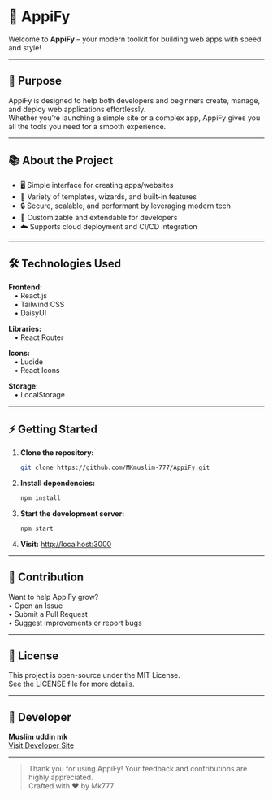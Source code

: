 # 🚀 AppiFy

Welcome to **AppiFy** – your modern toolkit for building web apps with speed and style!

---

## 🎯 Purpose

AppiFy is designed to help both developers and beginners create, manage, and deploy web applications effortlessly.  
Whether you’re launching a simple site or a complex app, AppiFy gives you all the tools you need for a smooth experience.

---

## 📚 About the Project

- 🖥️ Simple interface for creating apps/websites
- 🧩 Variety of templates, wizards, and built-in features
- 🔒 Secure, scalable, and performant by leveraging modern tech
- 🎨 Customizable and extendable for developers
- ☁️ Supports cloud deployment and CI/CD integration

---

## 🛠️ Technologies Used

**Frontend:**  
&nbsp;&nbsp;&nbsp;• React.js  
&nbsp;&nbsp;&nbsp;• Tailwind CSS  
&nbsp;&nbsp;&nbsp;• DaisyUI

**Libraries:**  
&nbsp;&nbsp;&nbsp;• React Router

**Icons:**  
&nbsp;&nbsp;&nbsp;• Lucide  
&nbsp;&nbsp;&nbsp;• React Icons

**Storage:**  
&nbsp;&nbsp;&nbsp;• LocalStorage

---

## ⚡ Getting Started

1. **Clone the repository:**
    ```bash
    git clone https://github.com/MKmuslim-777/AppiFy.git
    ```
2. **Install dependencies:**
    ```bash
    npm install
    ```
3. **Start the development server:**
    ```bash
    npm start
    ```
4. **Visit:** [http://localhost:3000](http://localhost:3000)

---

## 🤝 Contribution

Want to help AppiFy grow?  
• Open an Issue  
• Submit a Pull Request  
• Suggest improvements or report bugs

---

## 📄 License

This project is open-source under the MIT License.  
See the LICENSE file for more details.

---

## 👤 Developer

**Muslim uddin mk**  
[Visit Developer Site](https://mk777.rf.gd)

---

> Thank you for using AppiFy! Your feedback and contributions are highly appreciated.  
> Crafted with ❤️ by Mk777
